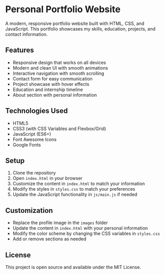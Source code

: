 # Personal Portfolio Website

A modern, responsive portfolio website built with HTML, CSS, and JavaScript. This portfolio showcases my skills, education, projects, and contact information.

## Features

- Responsive design that works on all devices
- Modern and clean UI with smooth animations
- Interactive navigation with smooth scrolling
- Contact form for easy communication
- Project showcase with hover effects
- Education and internship timeline
- About section with personal information

## Technologies Used

- HTML5
- CSS3 (with CSS Variables and Flexbox/Grid)
- JavaScript (ES6+)
- Font Awesome Icons
- Google Fonts

## Setup

1. Clone the repository
2. Open `index.html` in your browser
3. Customize the content in `index.html` to match your information
4. Modify the styles in `styles.css` to match your preferences
5. Update the JavaScript functionality in `js/main.js` if needed

## Customization

- Replace the profile image in the `images` folder
- Update the content in `index.html` with your personal information
- Modify the color scheme by changing the CSS variables in `styles.css`
- Add or remove sections as needed

## License

This project is open source and available under the MIT License.
